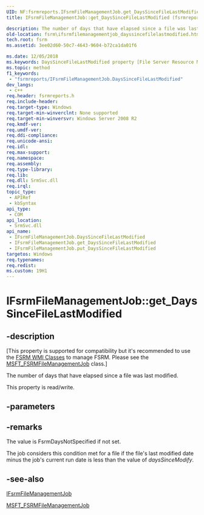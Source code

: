 ```yaml
---
UID: NF:fsrmreports.IFsrmFileManagementJob.get_DaysSinceFileLastModified
title: IFsrmFileManagementJob::get_DaysSinceFileLastModified (fsrmreports.h)

description: The number of days that have elapsed since a file was last modified.
old-location: fsrm\ifsrmfilemanagementjob_dayssincefilelastmodified.htm
tech.root: fsrm
ms.assetid: 3ee02d60-50c7-4643-9604-b72ca1da01f6

ms.date: 12/05/2018
ms.keywords: DaysSinceFileLastModified property [File Server Resource Manager], DaysSinceFileLastModified property [File Server Resource Manager],IFsrmFileManagementJob interface, IFsrmFileManagementJob interface [File Server Resource Manager],DaysSinceFileLastModified property, IFsrmFileManagementJob.DaysSinceFileLastModified, IFsrmFileManagementJob.get_DaysSinceFileLastModified, IFsrmFileManagementJob::DaysSinceFileLastModified, IFsrmFileManagementJob::get_DaysSinceFileLastModified, IFsrmFileManagementJob::put_DaysSinceFileLastModified, fs.ifsrmfilemanagementjob_dayssincefilelastmodified, fsrm.ifsrmfilemanagementjob_dayssincefilelastmodified, fsrmreports/IFsrmFileManagementJob::DaysSinceFileLastModified, fsrmreports/IFsrmFileManagementJob::get_DaysSinceFileLastModified, fsrmreports/IFsrmFileManagementJob::put_DaysSinceFileLastModified, get_DaysSinceFileLastModified
ms.topic: method
f1_keywords: 
 - "fsrmreports/IFsrmFileManagementJob.DaysSinceFileLastModified"
dev_langs:
 - c++
req.header: fsrmreports.h
req.include-header: 
req.target-type: Windows
req.target-min-winverclnt: None supported
req.target-min-winversvr: Windows Server 2008 R2
req.kmdf-ver: 
req.umdf-ver: 
req.ddi-compliance: 
req.unicode-ansi: 
req.idl: 
req.max-support: 
req.namespace: 
req.assembly: 
req.type-library: 
req.lib: 
req.dll: SrmSvc.dll
req.irql: 
topic_type:
 - APIRef
 - kbSyntax
api_type:
 - COM
api_location:
 - SrmSvc.dll
api_name:
 - IFsrmFileManagementJob.DaysSinceFileLastModified
 - IFsrmFileManagementJob.get_DaysSinceFileLastModified
 - IFsrmFileManagementJob.put_DaysSinceFileLastModified
targetos: Windows
req.typenames: 
req.redist: 
ms.custom: 19H1
---
```


# IFsrmFileManagementJob::get_DaysSinceFileLastModified


## -description


<p class="CCE_Message">[This property is supported for compatibility but it's recommended to use the 
    <a href="https://docs.microsoft.com/previous-versions/windows/desktop/fsrm/fsrm-wmi-classes">FSRM WMI Classes</a> to manage FSRM. Please see the 
    <a href="https://docs.microsoft.com/previous-versions/windows/desktop/fsrm/msft-fsrmfilemanagementjob">MSFT_FSRMFileManagementJob</a> class.]

The number of days that have elapsed since a file was last modified.

This property is read/write.


## -parameters


## -remarks



The value is FsrmDaysNotSpecified if not set.

The job considers this condition met for a file if the file's last modified date minus the job's current run 
    date is less than the value of <i>daysSinceModify</i>.




## -see-also




<a href="https://docs.microsoft.com/previous-versions/windows/desktop/api/fsrmreports/nn-fsrmreports-ifsrmfilemanagementjob">IFsrmFileManagementJob</a>



<a href="https://docs.microsoft.com/previous-versions/windows/desktop/fsrm/msft-fsrmfilemanagementjob">MSFT_FSRMFileManagementJob</a>
 

 


